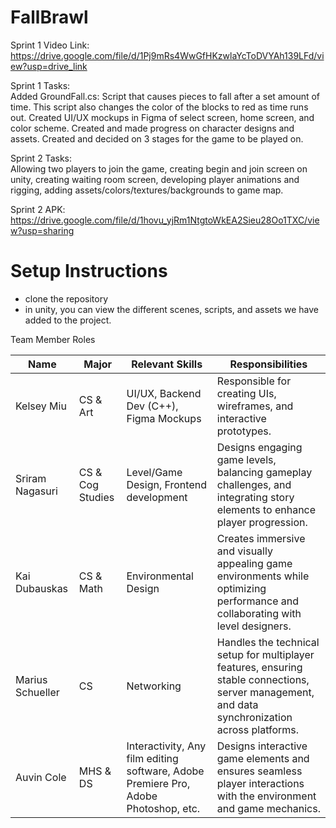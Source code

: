 # FallBrawl

Sprint 1 Video Link: https://drive.google.com/file/d/1Pj9mRs4WwGfHKzwlaYcToDVYAh139LFd/view?usp=drive_link

Sprint 1 Tasks:<br>
Added GroundFall.cs: Script that causes pieces to fall after a set amount of time. This script also changes the color of the blocks to red as time runs out.
Created UI/UX mockups in Figma of select screen, home screen, and color scheme.
Created and made progress on character designs and assets.
Created and decided on 3 stages for the game to be played on. 

Sprint 2 Tasks: <br> Allowing two players to join the game, creating begin and join screen on unity, creating waiting room screen, developing player animations and rigging, adding assets/colors/textures/backgrounds to game map.

Sprint 2 APK: https://drive.google.com/file/d/1hovu_yjRm1NtgtoWkEA2Sieu28Oo1TXC/view?usp=sharing

# Setup Instructions
- clone the repository
- in unity, you can view the different scenes, scripts, and assets we have added to the project. 


Team Member Roles 

| Name | Major | Relevant Skills | Responsibilities  |
|----------|----------|----------|----------|
| Kelsey Miu  | CS & Art  | UI/UX, Backend Dev (C++), Figma Mockups | Responsible for creating UIs, wireframes, and interactive prototypes. |
| Sriram Nagasuri  | CS & Cog Studies   | Level/Game Design, Frontend development |Designs engaging game levels, balancing gameplay challenges, and integrating story elements to enhance player progression. |
| Kai Dubauskas    | CS & Math   | Environmental Design | Creates immersive and visually appealing game environments while optimizing performance and collaborating with level designers. |
| Marius Schueller    | CS   | Networking | Handles the technical setup for multiplayer features, ensuring stable connections, server management, and data synchronization across platforms. |
| Auvin Cole    | MHS & DS   | Interactivity, Any film editing software, Adobe Premiere Pro, Adobe Photoshop, etc.  | Designs interactive game elements and ensures seamless player interactions with the environment and game mechanics.|
